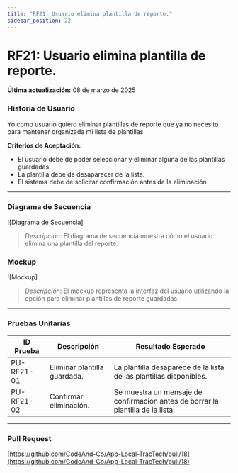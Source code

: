 ```yaml
---
title: "RF21: Usuario elimina plantilla de reporte."  
sidebar_position: 22
---
```


# RF21: Usuario elimina plantilla de reporte.

**Última actualización:** 08 de marzo de 2025

### Historia de Usuario

Yo como usuario quiero eliminar plantillas de reporte que ya no necesito para mantener organizada mi lista de plantillas 

  **Criterios de Aceptación:**
  - El usuario debe de poder seleccionar y eliminar alguna de las plantillas guardadas.
  - La plantilla debe de desaparecer de la lista.
  - El sistema debe de solicitar confirmación antes de la eliminación

---

### Diagrama de Secuencia

![Diagrama de Secuencia] 

> *Descripción*: El diagrama de secuencia muestra cómo el usuario elimina una plantilla del reporte.

### Mockup

![Mockup]

> *Descripción*: El mockup representa la interfaz del usuario utilizando la opción para eliminar plantillas de reporte guardadas.

---

### Pruebas Unitarias 
| ID Prueba | Descripción | Resultado Esperado |
|-----------|-------------|--------------------|
|PU-RF21-01|Eliminar plantilla guardada.|La plantilla desaparece de la lista de las plantillas disponibles.|
|PU-RF21-02|Confirmar eliminación.|Se muestra un mensaje de confirmación antes de borrar la plantilla de la lista.|

---

### Pull Request
[https://github.com/CodeAnd-Co/App-Local-TracTech/pull/18](https://github.com/CodeAnd-Co/App-Local-TracTech/pull/18)
